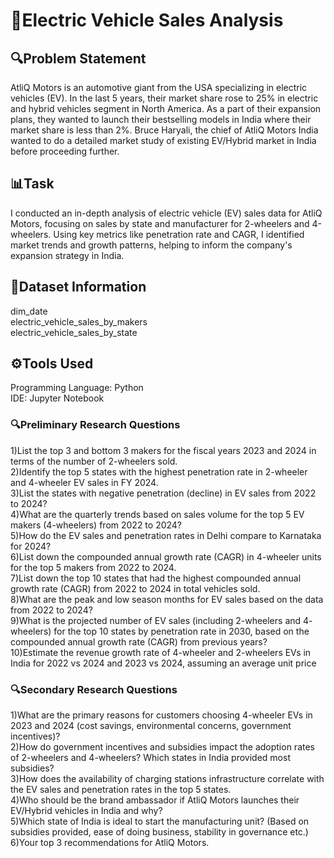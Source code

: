# 🚗Electric Vehicle Sales Analysis 

## 🔍Problem Statement
AtliQ Motors is an automotive giant from the USA specializing in electric vehicles 
(EV). In the last 5 years, their market share rose to 25% in electric and hybrid 
vehicles segment in North America. As a part of their expansion plans, they wanted 
to launch their bestselling models in India where their market share is less than 2%. 
Bruce Haryali, the chief of AtliQ Motors India wanted to do a detailed market study 
of existing EV/Hybrid market in India before proceeding further.

## 📊Task
I conducted an in-depth analysis of electric vehicle (EV) sales data for AtliQ Motors, focusing on sales by state and manufacturer for 2-wheelers and 4-wheelers. Using key metrics like penetration rate and CAGR, I identified market trends and growth patterns, helping to inform the company's expansion strategy in India.

## 📂Dataset Information
dim_date<br>
electric_vehicle_sales_by_makers<br>
electric_vehicle_sales_by_state<br>

## ⚙️Tools Used
Programming Language: Python<br>
IDE: Jupyter Notebook

### 🔍Preliminary Research Questions
1)List the top 3 and bottom 3 makers for the fiscal years 2023 and 2024 in 
terms of the number of 2-wheelers sold.<br>
2)Identify the top 5 states with the highest penetration rate in 2-wheeler 
and 4-wheeler EV sales in FY 2024.<br>
3)List the states with negative penetration (decline) in EV sales from 2022 
to 2024?<br>
4)What are the quarterly trends based on sales volume for the top 5 EV 
makers (4-wheelers) from 2022 to 2024?<br>
5)How do the EV sales and penetration rates in Delhi compare to 
Karnataka for 2024?<br>
6)List down the compounded annual growth rate (CAGR) in 4-wheeler 
units for the top 5 makers from 2022 to 2024.<br>
7)List down the top 10 states that had the highest compounded annual 
growth rate (CAGR) from 2022 to 2024 in total vehicles sold.<br>
8)What are the peak and low season months for EV sales based on the 
data from 2022 to 2024?<br>
9)What is the projected number of EV sales (including 2-wheelers and 4-
wheelers) for the top 10 states by penetration rate in 2030, based on the 
compounded annual growth rate (CAGR) from previous years?<br>
10)Estimate the revenue growth rate of 4-wheeler and 2-wheelers 
EVs in India for 2022 vs 2024 and 2023 vs 2024, assuming an average 
unit price<br>

### 🔍Secondary Research Questions
1)What are the primary reasons for customers choosing 4-wheeler EVs in 
2023 and 2024 (cost savings, environmental concerns, government 
incentives)?<br>
2)How do government incentives and subsidies impact the adoption rates 
of 2-wheelers and 4-wheelers? Which states in India provided most 
subsidies?<br>
3)How does the availability of charging stations infrastructure correlate 
with the EV sales and penetration rates in the top 5 states.<br>
4)Who should be the brand ambassador if AtliQ Motors launches their 
EV/Hybrid vehicles in India and why?<br>
5)Which state of India is ideal to start the manufacturing unit? (Based on 
subsidies provided, ease of doing business, stability in governance etc.)
6)Your top 3 recommendations for AtliQ Motors.
